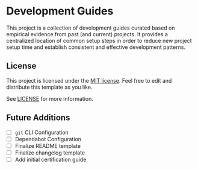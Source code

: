# Development Guides

This project is a collection of development guides curated based on empirical evidence from past (and current) projects. It provides a centralized location of common setup steps in order to reduce new project setup time and establish consistent and effective development patterns.

## License

This project is licensed under the [MIT license](https://choosealicense.com/licenses/mit/). Feel free to edit and distribute this template as you like.

See [LICENSE](LICENSE) for more information.

## Future Additions

- [ ] `git` CLI Configuration
- [ ] Dependabot Configuration
- [ ] Finalize README template
- [ ] Finalize changelog template
- [ ] Add initial certification guide
